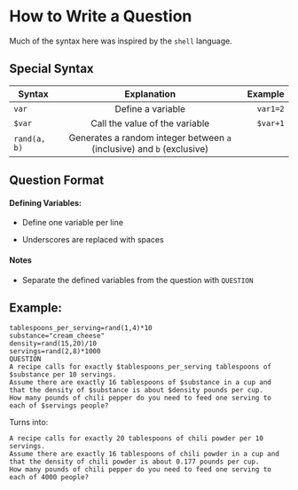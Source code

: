 # How to Write a Question

Much of the syntax here was inspired by the `shell` language.

## Special Syntax

| Syntax       |               Explanation                |  Example |
| ------------ | :--------------------------------------: | -------: |
| `var`        |            Define a variable             | `var1=2` |
| `$var`       |      Call the value of the variable      | `$var+1` |
| `rand(a, b)` | Generates a random integer between `a` (inclusive) and `b` (exclusive) |          |



## Question Format	

#### Defining Variables:

- Define one variable per line


- Underscores are replaced with spaces

#### Notes

- Separate the defined variables from the question with `QUESTION`



## Example:

```shell
tablespoons_per_serving=rand(1,4)*10
substance="cream_cheese"
density=rand(15,20)/10
servings=rand(2,8)*1000
QUESTION
A recipe calls for exactly $tablespoons_per_serving tablespoons of $substance per 10 servings.
Assume there are exactly 16 tablespoons of $substance in a cup and that the density of $substance is about $density pounds per cup. 
How many pounds of chili pepper do you need to feed one serving to each of $servings people?
```

Turns into:

```
A recipe calls for exactly 20 tablespoons of chili powder per 10 servings.
Assume there are exactly 16 tablespoons of chili powder in a cup and that the density of chili powder is about 0.177 pounds per cup.
How many pounds of chili pepper do you need to feed one serving to each of 4000 people?
```

